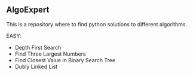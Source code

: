 ## AlgoExpert

This is a repository where to find python solutions to different algorithms.

EASY:
* Depth First Search
* Find Three Largest Numbers
* Find Closest Value in Binary Search Tree
* Dubly Linked List